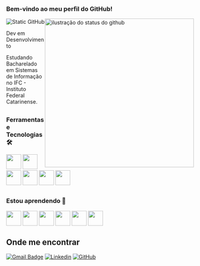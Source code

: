 ###  Bem-vindo ao meu perfil do GitHub!

<img src="https://github-readme-stats.vercel.app/api?username=nikaciaboing&show_icons=true&title_color=783c00&text_color=af552e&icon_color=783c00&bg_color=f8efd4&cache_seconds=86400" alt="ilustração do status do github" style="float:right;" width="400">

<img src="https://img.shields.io/static/v1?label=Overview&message=JoseEnioSegundo&color=f8efd4&style=for-the-badge&logo=GitHub" alt="Static GitHub">

<p>Dev em Desenvolvimento</p>
<p>Estudando Bacharelado em Sistemas de Informação no IFC - Instituto Federal Catarinense.</p>

##

### Ferramentas e Tecnologias 🛠
<p align="left">
  <img src="https://cdn.jsdelivr.net/gh/devicons/devicon/icons/python/python-original.svg" width="40" height="40"/> 
  <img src="https://cdn.jsdelivr.net/gh/devicons/devicon/icons/javascript/javascript-original.svg" width="40" height="40"/>
  <img src="https://cdn.jsdelivr.net/gh/devicons/devicon/icons/vuejs/vuejs-original.svg" width="40" height="40"/>
  <img src="https://cdn.jsdelivr.net/gh/devicons/devicon/icons/vscode/vscode-original.svg" width="40" height="40"/>
  <img src="https://cdn.jsdelivr.net/gh/devicons/devicon/icons/html5/html5-original.svg" width="40" height="40"/>
  <img src="https://cdn.jsdelivr.net/gh/devicons/devicon/icons/css3/css3-original.svg" width="40" height="40"/>                         
</p>

##

### Estou aprendendo 🚀
<p align="left">
  <img src="https://cdn.jsdelivr.net/gh/devicons/devicon/icons/django/django-plain-wordmark.svg" width="40" height="40"/>
  <img src="https://cdn.jsdelivr.net/gh/devicons/devicon/icons/linux/linux-original.svg" width="40" height="40"/>
  <img src="https://cdn.jsdelivr.net/gh/devicons/devicon/icons/mysql/mysql-original-wordmark.svg" width="40" height="40"/>
  <img src="https://cdn.jsdelivr.net/gh/devicons/devicon/icons/nodejs/nodejs-original-wordmark.svg" width="40" height="40"/>
  <img src="https://cdn.jsdelivr.net/gh/devicons/devicon/icons/git/git-original.svg" width="40" height="40"/>
  <img src="https://cdn.jsdelivr.net/gh/devicons/devicon/icons/bash/bash-original.svg" width="40" height="40"/>    
</p>

##

## Onde me encontrar

[![Gmail Badge](https://img.shields.io/badge/-nikaciacarolinaboing@gmail.com-006bed?style=flat-square&logo=Gmail&logoColor=white&link=mailto:nikaciacarolinaboing@gmail.com)](mailto:nikaciacarolinaboing@gmail.com)
[![Linkedin](https://img.shields.io/badge/-JoseEnioSegundo-beige?style=flat-square&logo=Linkedin&logoColor=blue)](https://www.linkedin.com/in/jose-enio-ardino-segundo-a02a64249)
[![GitHub](https://img.shields.io/github/followers/JoseEnioSegundo?label=follow&style=social)](https://github.com/JoseEnioSegundo)
